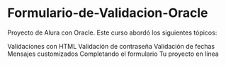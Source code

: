 # Formulario-de-Validacion-Oracle

Proyecto de Alura con Oracle.
Este curso abordó los siguientes tópicos:

Validaciones con HTML
Validación de contraseña
Validación de fechas
Mensajes customizados
Completando el formulario
Tu proyecto en línea
